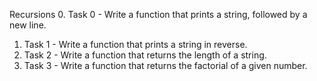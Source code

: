 Recursions
0. Task 0 - Write a function that prints a string, followed by a new line.
1. Task 1 - Write a function that prints a string in reverse.
2. Task 2 - Write a function that returns the length of a string.
3. Task 3 - Write a function that returns the factorial of a given number.

